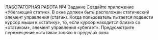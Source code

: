 ЛАБОРАТОРНАЯ РАБОТА №4
Задание
Создайте приложение «Убегающий статик». В окне должен быть расположен
статический элемент управления (статик). Когда пользователь пытается подвести
курсор мыши к «статику», то, если курсор находится близко со «статиком», элемент
управления «убегает». Предусмотрите перемещение «статика» только в пределах
окна
